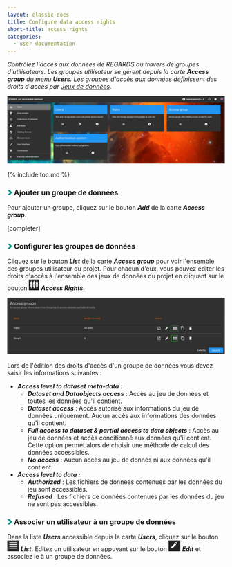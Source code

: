 ```yaml
---
layout: classic-docs
title: Configure data access rights
short-title: access rights
categories:
  - user-documentation
---
```


<i>Contrôlez l'accès aux données de REGARDS au travers de groupes d'utilisateurs. Les groupes utilisateur se gèrent depuis la carte ***Access group*** du menu ***Users***. Les groupes d'accès aux données définissent des droits d'accès par [Jeux de données](/user-documentation/3-data-organization/dataset-collection/).</i>

<div align="center">
  <img src="/assets/images/user-documentation/2-project-configuration/users/users.png" alt="user menu" width="800"> 
</div>

{% include toc.md %}


### <img src="/assets/images/user-documentation/doc-icons/right-arrow.png" alt="arrow" height="12"> Ajouter un groupe de données

Pour ajouter un groupe, cliquez sur le bouton ***Add*** de la carte ***Access group***.

[completer]

### <img src="/assets/images/user-documentation/doc-icons/right-arrow.png" alt="arrow" height="12"> Configurer les groupes de données


Cliquez sur le bouton ***List*** de la carte ***Access group*** pour voir l'ensemble des groupes utilisateur du projet. Pour chacun d'eux, vous pouvez éditer les droits d'accès à l'ensemble des jeux de données du projet en cliquant sur le bouton <img src="/assets/images/user-documentation/regards-icons/admin/link.png" alt="link" height="25"> ***Access Rights***.

<div align="center">
  <img src="/assets/images/user-documentation/3-data-organization/data-access-rights/groups-edit.png" alt="group list" width="800">
</div>

Lors de l'édition des droits d'accès d'un groupe de données vous devez saisir les informations suivantes :
 
- ***Access level to dataset meta-data :***
  - ***Dataset and Dataobjects access*** : Accès au jeu de données et toutes les données qu'il contient.
  - ***Dataset access*** : Accès autorisé aux informations du jeu de données uniquement. Aucun accès aux informations des données qu'il contient.
  - ***Full access to dataset & partial access to data objects*** : Accès au jeu de données et accès conditionné aux données qu'il contient. Cette option permet alors de choisir une méthode de calcul des données accessibles.
  - ***No access*** : Aucun accès au jeu de donnés ni aux données qu'il contient.
- ***Access level to data :***
  - ***Authorized*** : Les fichiers de données contenues par les données du jeu sont accessibles.
  - ***Refused*** : Les fichiers de données contenues par les données du jeu ne sont pas accessibles.
  
### <img src="/assets/images/user-documentation/doc-icons/right-arrow.png" alt="arrow" height="12"> Associer un utilisateur à un groupe de données

Dans la liste ***Users*** accessible depuis la carte ***Users***, cliquez sur le bouton <img src="/assets/images/user-documentation/regards-icons/admin/list.png" alt="list" height="25"> ***List***. Editez un utilisateur en appuyant sur le bouton <img src="/assets/images/user-documentation/regards-icons/admin/edit.png" alt="edit" height="25"> ***Edit*** et associez le à un groupe de données.